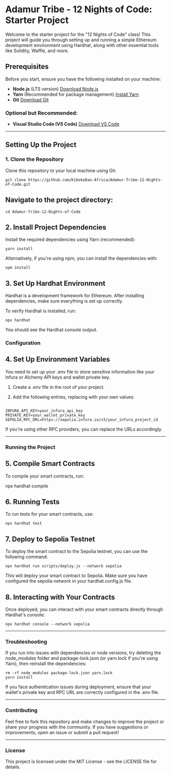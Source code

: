 # Adamur Tribe - 12 Nights of Code: Starter Project

Welcome to the starter project for the "12 Nights of Code" class! This project will guide you through setting up and running a simple Ethereum development environment using Hardhat, along with other essential tools like Solidity, Waffle, and more.

## Prerequisites

Before you start, ensure you have the following installed on your machine:

- **Node.js** (LTS version) [Download Node.js](https://nodejs.org/)
- **Yarn** (Recommended for package management) [Install Yarn](https://yarnpkg.com/getting-started/install)
- **Git** [Download Git](https://git-scm.com/)

### Optional but Recommended:
- **Visual Studio Code (VS Code)** [Download VS Code](https://code.visualstudio.com/)

---

## Setting Up the Project

### 1. Clone the Repository

Clone this repository to your local machine using Git:

```
git clone https://github.com/KibokoDao-Africa/Adamur-Tribe-12-Nights-of-Code.git
```

## Navigate to the project directory:

```
cd Adamur-Tribe-12-Nights-of-Code
```
## 2. Install Project Dependencies

Install the required dependencies using Yarn (recommended):
```
yarn install
```

Alternatively, if you're using npm, you can install the dependencies with:
```
npm install
```

## 3. Set Up Hardhat Environment

Hardhat is a development framework for Ethereum. After installing dependencies, make sure everything is set up correctly.

To verify Hardhat is installed, run:

```
npx hardhat
```

You should see the Hardhat console output.

### Configuration

## 4. Set Up Environment Variables

You need to set up your .env file to store sensitive information like your Infura or Alchemy API keys and wallet private key.

1. Create a .env file in the root of your project.


2. Add the following entries, replacing with your own values:

```

INFURA_API_KEY=your_infura_api_key
PRIVATE_KEY=your_wallet_private_key
SEPOLIA_RPC_URL=https://sepolia.infura.io/v3/your_infura_project_id
```

If you're using other RPC providers, you can replace the URLs accordingly.


---

### Running the Project

## 5. Compile Smart Contracts

To compile your smart contracts, run:

npx hardhat compile

## 6. Running Tests

To run tests for your smart contracts, use:
```
npx hardhat test
```

## 7. Deploy to Sepolia Testnet

To deploy the smart contract to the Sepolia testnet, you can use the following command:
```
npx hardhat run scripts/deploy.js --network sepolia
```

This will deploy your smart contract to Sepolia. Make sure you have configured the sepolia network in your hardhat.config.js file.

## 8. Interacting with Your Contracts

Once deployed, you can interact with your smart contracts directly through Hardhat's console:
```
npx hardhat console --network sepolia
```

---

### Troubleshooting

If you run into issues with dependencies or node versions, try deleting the node_modules folder and package-lock.json (or yarn.lock if you're using Yarn), then reinstall the dependencies:

```
rm -rf node_modules package-lock.json yarn.lock
yarn install
```

If you face authentication issues during deployment, ensure that your wallet's private key and RPC URL are correctly configured in the .env file.



---

### Contributing

Feel free to fork this repository and make changes to improve the project or share your progress with the community. If you have suggestions or improvements, open an issue or submit a pull request!


---

### License

This project is licensed under the MIT License - see the LICENSE file for details.



